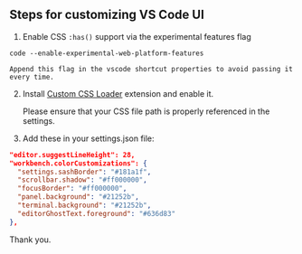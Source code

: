 ## Steps for customizing VS Code UI


1. Enable CSS `:has()` support via the experimental features flag

  `code --enable-experimental-web-platform-features`

    Append this flag in the vscode shortcut properties to avoid passing it every time.


2. Install [Custom CSS Loader](https://marketplace.visualstudio.com/items?itemName=be5invis.vscode-custom-css) extension and enable it.  

   Please ensure that your CSS file path is properly referenced in the settings.


3. Add these in your settings.json file:

```json
"editor.suggestLineHeight": 28,
"workbench.colorCustomizations": {
  "settings.sashBorder": "#181a1f",
  "scrollbar.shadow": "#ff000000",
  "focusBorder": "#ff000000",
  "panel.background": "#21252b",
  "terminal.background": "#21252b",
  "editorGhostText.foreground": "#636d83"
},
```

Thank you.

